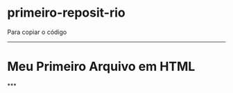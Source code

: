 # primeiro-reposit-rio

Para copiar o código
***
<html>
  <h1>Meu Primeiro Arquivo em HTML</h1>
  </html>
***
